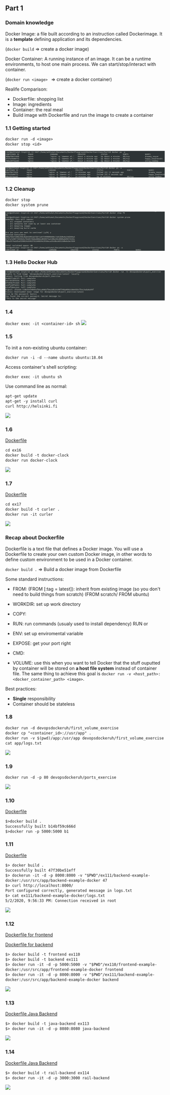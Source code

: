 ## Part 1

### Domain knowledge 

Docker Image: a file built according to an instruction called Dockerimage. It is a __template__ defining application and its dependencies. 

(```docker build``` => create a docker image)

Docker Container: A running instance of an image. It can be a runtime environments, to host one main process. We can start/stop/interact with container. 

(```docker run <image> ``` => create a docker container)

Realife Comparison: 
- Dockerfile: shopping list 
- Image: ingredients
- Container: the real meal 
- Build image with Dockerfile and run the image to create a container

### 1.1 Getting started

```
docker run -d <image>
docker stop <id>
```

![](1-1-1.png)

![](1-1-2.png)


### 1.2 Cleanup

```
docker stop
docker system prune 
```

![](1-2.png)

### 1.3 Hello Docker Hub

![](1-3.png)


### 1.4 

```docker exec -it <container-id> sh```
![](1-4.png)

### 1.5 

To init a non-existing ubuntu container:
```
docker run -i -d --name ubuntu ubuntu:18.04
```

Access container's shell scripting:

```
docker exec -it ubuntu sh
```
Use command line as normal:
```
apt-get update
apt-get -y install curl
curl http://helsinki.fi
```

![](1-5.png)

### 1.6

[Dockerfile](./ex16/Dockerfile)
```
cd ex16
docker build -t docker-clock 
docker run docker-clock
```
![](1-6.png)


### 1.7 

[Dockerfile](./ex17/Dockerfile)
```
cd ex17
docker build -t curler .
docker run -it curler 
```
![](1-7.png)

### Recap about Dockerfile 

Dockerfile is a text file that defines a Docker image. You will use a Dockerfile to create your own custom Docker image, in other words to define custom environment to be used in a Docker container.

```docker build .``` => Build a docker image from Dockerfile 

Some standard instructions:
- FROM: (FROM <image>[:tag = latest]): inherit from existing image (so you don't need to build things from scratch) (FROM scratch/ FROM ubuntu) 
- WORKDIR: set up work directory 
- COPY:  
- RUN: run commands (usualy used to install dependency) 
RUN <command> or 
- ENV: set up enviromental variable  
- EXPOSE: get your port right 
- CMD: 

- VOLUME: use this when you want to tell Docker that the stuff ouputted by container will be stored on __a host file system__ instead of container file. The same thing to achieve this goal is 
```docker run -v <host_path>:<docker_container_path> <image>```.

Best practices: 
- __Single__ responsibility 
- Container should be stateless 


### 1.8 

```
docker run -d devopsdockeruh/first_volume_exercise 
docker cp "<container_id>://usr/app" . 
docker run -v $(pwd)/app:/usr/app devopsdockeruh/first_volume_exercise 
cat app/logs.txt
```
![](1-8.png)

### 1.9
```
docker run -d -p 80 devopsdockeruh/ports_exercise 
```
![](1-9.png)

### 1.10
[Dockerfile](./ex110/Dockerfile)
```
$>docker build . 
Successfully built b14bf59c666d
$>docker run -p 5000:5000 b1
```

### 1.11

[Dockerfile](./ex111/Dockerfile)

```
$> docker build .
Successfully built 47f30be51eff
$> dockerun -it -d -p 8000:8000 -v "$PWD"/ex111/backend-example-docker:/usr/src/app/backend-example-docker 47 
$> curl http://localhost:8000/
Port configured correctly, generated message in logs.txt
$> cat ex111/backend-example-docker/logs.txt
5/2/2020, 9:56:33 PM: Connection received in root
```
![](1-11.png)


### 1.12

[Dockerfile for frontend](./ex110/Dockerfile)

[Dockerfile for backend](./ex111/Dockerfile)
```
$> docker build -t frontend ex110
$> docker build -t backend ex111
$> docker run -it -d -p 5000:5000 -v "$PWD"/ex110/frontend-example-docker:/usr/src/app/frontend-example-docker frontend
$> docker run -it -d -p 8000:8000 -v "$PWD"/ex111/backend-example-docker:/usr/src/app/backend-example-docker backend
```
![](1-12.png)

### 1.13 

[Dockerfile Java Backend](./ex113/Dockerfile)
```
$> docker build -t java-backend ex113
$> docker run -it -d -p 8080:8080 java-backend 
```
![](1-13.png)

### 1.14
[Dockerfile Java Backend](./ex114/Dockerfile)
```
$> docker build -t rail-backend ex114
$> docker run -it -d -p 3000:3000 rail-backend 
```
![](1-14.png)


